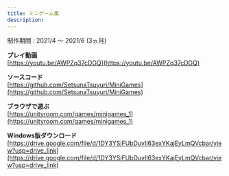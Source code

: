 ```yaml
---
title: ミニゲーム集
description: 
---
```


制作期間 : 2021/4 ～ 2021/6 (3ヵ月)

**プレイ動画**  
[https://youtu.be/AWPZq37cDGQ](https://youtu.be/AWPZq37cDGQ)

**ソースコード**  
[https://github.com/SetsunaTsuyuri/MiniGames](https://github.com/SetsunaTsuyuri/MiniGames)

**ブラウザで遊ぶ**  
[https://unityroom.com/games/minigames_1](https://unityroom.com/games/minigames_1)

**Windows版ダウンロード**  
[https://drive.google.com/file/d/1DY3YSjFUbDuvIl63exYKajEyLmQVcbar/view?usp=drive_link](https://drive.google.com/file/d/1DY3YSjFUbDuvIl63exYKajEyLmQVcbar/view?usp=drive_link)